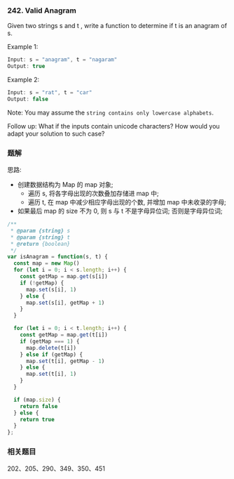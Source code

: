### 242. Valid Anagram

Given two strings s and t , write a function to determine if t is an anagram of s.

Example 1:

```js
Input: s = "anagram", t = "nagaram"
Output: true
```

Example 2:

```js
Input: s = "rat", t = "car"
Output: false
```

Note:
You may assume the `string contains only lowercase alphabets`.

Follow up:
What if the inputs contain unicode characters? How would you adapt your solution to such case?

### 题解

思路:

* 创建数据结构为 Map 的 map 对象;
  * 遍历 s, 将各字母出现的次数叠加存储进 map 中;
  * 遍历 t, 在 map 中减少相应字母出现的个数, 并增加 map 中未收录的字母;
* 如果最后 map 的 size 不为 0, 则 s 与 t 不是字母异位词; 否则是字母异位词;

```js
/**
 * @param {string} s
 * @param {string} t
 * @return {boolean}
 */
var isAnagram = function(s, t) {
  const map = new Map()
  for (let i = 0; i < s.length; i++) {
    const getMap = map.get(s[i])
    if (!getMap) {
      map.set(s[i], 1)
    } else {
      map.set(s[i], getMap + 1)
    }
  }

  for (let i = 0; i < t.length; i++) {
    const getMap = map.get(t[i])
    if (getMap === 1) {
      map.delete(t[i])
    } else if (getMap) {
      map.set(t[i], getMap - 1)
    } else {
      map.set(t[i], 1)
    }
  }

  if (map.size) {
    return false
  } else {
    return true
  }
};
```

### 相关题目

202、205、290、349、350、451
